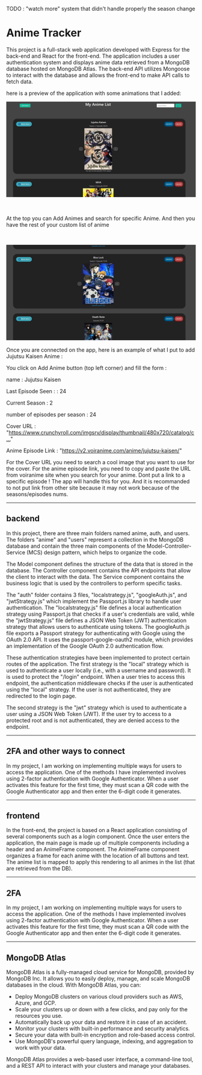 TODO :
"watch more" system that didn't handle properly the season change

# Anime Tracker

This project is a full-stack web application developed with Express for the back-end and React for the front-end. The application includes a user authentication system and displays anime data retrieved from a MongoDB database hosted on MongoDB Atlas. The back-end API utilizes Mongoose to interact with the database and allows the front-end to make API calls to fetch data.

here is a preview of the application with some animations that I added:

![first image](/ImagesForREADME/Capture1.JPG)

<br/>

At the top you can Add Animes and search for specific Anime. And then you have the rest of your custom list of anime 

<br/>

![Second image](/ImagesForREADME/Capture2.JPG)

Once you are connected on the app, here is an example of what I put to add Jujutsu Kaisen Anime :

You click on Add Anime button (top left corner) and fill the form :

name : Jujutsu Kaisen

Last Episode Seen : : 24

Current Season : 2

number of episodes per season : 24

Cover URL : "https://www.crunchyroll.com/imgsrv/display/thumbnail/480x720/catalog/c…"

Anime Episode Link : "https://v2.voiranime.com/anime/jujutsu-kaisen/"

For the Cover URL you need to search a cool image that you want to use for the cover. For the anime episode link, you need to copy and paste the URL from voiranime site when you search for your anime. Dont put a link to a specific episode ! The app will handle this for you. And it is recommanded to not put link from other site because it may not work because of the seasons/episodes nums.

---

## backend

In this project, there are three main folders named anime, auth, and users. The folders "anime" and "users" represent a collection in the MongoDB database and contain the three main components of the Model-Controller-Service (MCS) design pattern, which helps to organize the code.

The Model component defines the structure of the data that is stored in the database. The Controller component contains the API endpoints that allow the client to interact with the data. The Service component contains the business logic that is used by the controllers to perform specific tasks.

The "auth" folder contains 3 files, "localstrategy.js", "googleAuth.js", and "jwtStrategy.js" which implement the Passport.js library to handle user authentication. The "localstrategy.js" file defines a local authentication strategy using Passport.js that checks if a user's credentials are valid, while the "jwtStrategy.js" file defines a JSON Web Token (JWT) authentication strategy that allows users to authenticate using tokens. The googleAuth.js file exports a Passport strategy for authenticating with Google using the OAuth 2.0 API. It uses the passport-google-oauth2 module, which provides an implementation of the Google OAuth 2.0 authentication flow.

These authentication strategies have been implemented to protect certain routes of the application. The first strategy is the "local" strategy which is used to authenticate a user locally (i.e., with a username and password). It is used to protect the "/login" endpoint. When a user tries to access this endpoint, the authentication middleware checks if the user is authenticated using the "local" strategy. If the user is not authenticated, they are redirected to the login page.

The second strategy is the "jwt" strategy which is used to authenticate a user using a JSON Web Token (JWT). If the user try to access to a protected root and is not authenticated, they are denied access to the endpoint.

---

## 2FA and other ways to connect

In my project, I am working on implementing multiple ways for users to access the application. One of the methods I have implemented involves using 2-factor authentication with Google Authenticator. When a user activates this feature for the first time, they must scan a QR code with the Google Authenticator app and then enter the 6-digit code it generates.

---

## frontend

In the front-end, the project is based on a React application consisting of several components such as a login component. Once the user enters the application, the main page is made up of multiple components including a header and an AnimeFrame component. The AnimeFrame component organizes a frame for each anime with the location of all buttons and text. The anime list is mapped to apply this rendering to all animes in the list (that are retrieved from the DB).

---

## 2FA

In my project, I am working on implementing multiple ways for users to access the application. One of the methods I have implemented involves using 2-factor authentication with Google Authenticator. When a user activates this feature for the first time, they must scan a QR code with the Google Authenticator app and then enter the 6-digit code it generates.

---

## MongoDB Atlas

MongoDB Atlas is a fully-managed cloud service for MongoDB, provided by MongoDB Inc. It allows you to easily deploy, manage, and scale MongoDB databases in the cloud. With MongoDB Atlas, you can:

- Deploy MongoDB clusters on various cloud providers such as AWS, Azure, and GCP.
- Scale your clusters up or down with a few clicks, and pay only for the resources you use.
- Automatically back up your data and restore it in case of an accident.
- Monitor your clusters with built-in performance and security analytics.
- Secure your data with built-in encryption and role-based access control.
- Use MongoDB's powerful query language, indexing, and aggregation to work with your data.

MongoDB Atlas provides a web-based user interface, a command-line tool, and a REST API to interact with your clusters and manage your databases.
